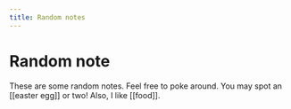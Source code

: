 ```yaml
---
title: Random notes
---
```

# Random note
These are some random notes. Feel free to poke around. You may spot an [[easter egg]]  or two! Also, I like [[food]].
